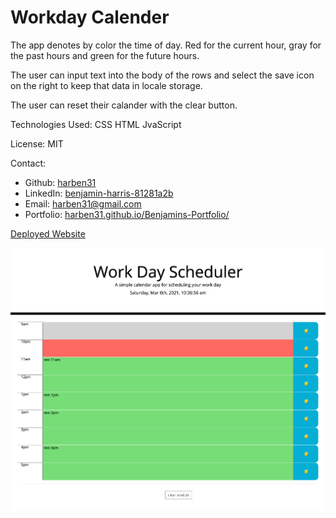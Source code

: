 # Workday Calender


The app denotes by color the time of day. Red for the current hour, gray for the past hours and green for the future hours.

The user can input text into the body of the rows and select the save icon on the right to keep that data in locale storage. 

The user can reset their calander with the clear button. 

Technologies Used:
CSS
HTML
JvaScript

License: MIT

Contact:
* Github: [harben31](https://github.com/harben31)
* LinkedIn: [benjamin-harris-81281a2b](https://www.linkedin.com/in/benjamin-harris-81281a2b/)
* Email: [harben31@gmail.com](mailto:harben31@gmail.com)
* Portfolio: [harben31.github.io/Benjamins-Portfolio/](https://harben31.github.io/Benjamins-Portfolio/)

[Deployed Website](https://harben31.github.io/bbh_homework_wk_5/)

![Screenshot](./assets/images/screenshot1.png)
